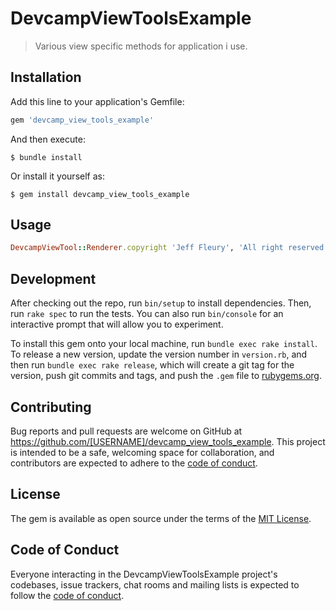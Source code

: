 # DevcampViewToolsExample

> Various view specific methods for application i use.

## Installation

Add this line to your application's Gemfile:

```ruby
gem 'devcamp_view_tools_example'
```

And then execute:

    $ bundle install

Or install it yourself as:

    $ gem install devcamp_view_tools_example

## Usage

```ruby
DevcampViewTool::Renderer.copyright 'Jeff Fleury', 'All right reserved'
```

## Development

After checking out the repo, run `bin/setup` to install dependencies. Then, run `rake spec` to run the tests. You can also run `bin/console` for an interactive prompt that will allow you to experiment.

To install this gem onto your local machine, run `bundle exec rake install`. To release a new version, update the version number in `version.rb`, and then run `bundle exec rake release`, which will create a git tag for the version, push git commits and tags, and push the `.gem` file to [rubygems.org](https://rubygems.org).

## Contributing

Bug reports and pull requests are welcome on GitHub at https://github.com/[USERNAME]/devcamp_view_tools_example. This project is intended to be a safe, welcoming space for collaboration, and contributors are expected to adhere to the [code of conduct](https://github.com/[USERNAME]/devcamp_view_tools_example/blob/master/CODE_OF_CONDUCT.md).


## License

The gem is available as open source under the terms of the [MIT License](https://opensource.org/licenses/MIT).

## Code of Conduct

Everyone interacting in the DevcampViewToolsExample project's codebases, issue trackers, chat rooms and mailing lists is expected to follow the [code of conduct](https://github.com/[USERNAME]/devcamp_view_tools_example/blob/master/CODE_OF_CONDUCT.md).
